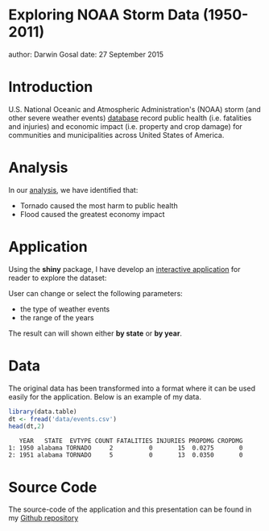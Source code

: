 Exploring NOAA Storm Data (1950-2011)
========================================================
author: Darwin Gosal
date: 27 September 2015

Introduction
========================================================

U.S. National Oceanic and Atmospheric Administration's (NOAA) storm (and other severe weather events) [database](http://d396qusza40orc.cloudfront.net/repdata%2Fdata%2FStormData.csv.bz2) record public health (i.e. fatalities and injuries) and economic impact (i.e. property and crop damage) for communities and municipalities across United States of America.


Analysis
========================================================

In our [analysis](https://rpubs.com/gosaldar/82046), we have identified that:

- Tornado caused the most harm to public health
- Flood caused the greatest economy impact


Application
========================================================

Using the **shiny** package, I have develop an [interactive application](https://gosaldar.shinyapps.io/data-product-project) for reader to explore the dataset:

User can change or select the following parameters:
- the type of weather events
- the range of the years

The result can will shown either **by state** or **by year**.


Data
========================================================
The original data has been transformed into a format where it can be used easily for the application. Below is an example of my data.

```r
library(data.table)
dt <- fread('data/events.csv')
head(dt,2)
```

```
   YEAR   STATE  EVTYPE COUNT FATALITIES INJURIES PROPDMG CROPDMG
1: 1950 alabama TORNADO     2          0       15  0.0275       0
2: 1951 alabama TORNADO     5          0       13  0.0350       0
```


Source Code
========================================================

The source-code of the application and this presentation can be found in my [Github repository](https://github.com/gosaldar/data-product-project)
